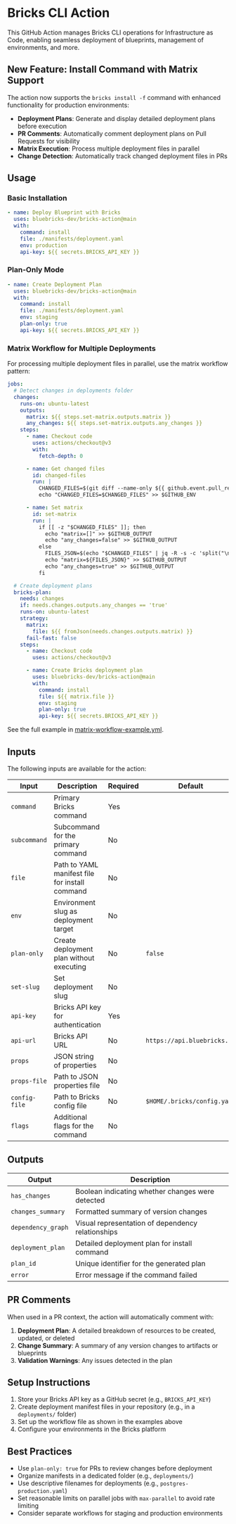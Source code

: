 # Bricks CLI Action

This GitHub Action manages Bricks CLI operations for Infrastructure as Code, enabling seamless deployment of blueprints, management of environments, and more.

## New Feature: Install Command with Matrix Support

The action now supports the `bricks install -f` command with enhanced functionality for production environments:

- **Deployment Plans**: Generate and display detailed deployment plans before execution
- **PR Comments**: Automatically comment deployment plans on Pull Requests for visibility
- **Matrix Execution**: Process multiple deployment files in parallel
- **Change Detection**: Automatically track changed deployment files in PRs

## Usage

### Basic Installation

```yaml
- name: Deploy Blueprint with Bricks
  uses: bluebricks-dev/bricks-action@main
  with:
    command: install
    file: ./manifests/deployment.yaml
    env: production
    api-key: ${{ secrets.BRICKS_API_KEY }}
```

### Plan-Only Mode

```yaml
- name: Create Deployment Plan
  uses: bluebricks-dev/bricks-action@main
  with:
    command: install
    file: ./manifests/deployment.yaml
    env: staging
    plan-only: true
    api-key: ${{ secrets.BRICKS_API_KEY }}
```

### Matrix Workflow for Multiple Deployments

For processing multiple deployment files in parallel, use the matrix workflow pattern:

```yaml
jobs:
  # Detect changes in deployments folder
  changes:
    runs-on: ubuntu-latest
    outputs:
      matrix: ${{ steps.set-matrix.outputs.matrix }}
      any_changes: ${{ steps.set-matrix.outputs.any_changes }}
    steps:
      - name: Checkout code
        uses: actions/checkout@v3
        with:
          fetch-depth: 0

      - name: Get changed files
        id: changed-files
        run: |
          CHANGED_FILES=$(git diff --name-only ${{ github.event.pull_request.base.sha }} ${{ github.sha }} -- deployments/ | grep -E '\.ya?ml$' || echo "")
          echo "CHANGED_FILES=$CHANGED_FILES" >> $GITHUB_ENV

      - name: Set matrix
        id: set-matrix
        run: |
          if [[ -z "$CHANGED_FILES" ]]; then
            echo "matrix=[]" >> $GITHUB_OUTPUT
            echo "any_changes=false" >> $GITHUB_OUTPUT
          else
            FILES_JSON=$(echo "$CHANGED_FILES" | jq -R -s -c 'split("\n") | map(select(length > 0))')
            echo "matrix=${FILES_JSON}" >> $GITHUB_OUTPUT
            echo "any_changes=true" >> $GITHUB_OUTPUT
          fi

  # Create deployment plans
  bricks-plan:
    needs: changes
    if: needs.changes.outputs.any_changes == 'true'
    runs-on: ubuntu-latest
    strategy:
      matrix:
        file: ${{ fromJson(needs.changes.outputs.matrix) }}
      fail-fast: false
    steps:
      - name: Checkout code
        uses: actions/checkout@v3

      - name: Create Bricks deployment plan
        uses: bluebricks-dev/bricks-action@main
        with:
          command: install
          file: ${{ matrix.file }}
          env: staging
          plan-only: true
          api-key: ${{ secrets.BRICKS_API_KEY }}
```

See the full example in [matrix-workflow-example.yml](./matrix-workflow-example.yml).

## Inputs

The following inputs are available for the action:

| Input | Description | Required | Default |
|-------|-------------|----------|--------|
| `command` | Primary Bricks command | Yes | |
| `subcommand` | Subcommand for the primary command | No | |
| `file` | Path to YAML manifest file for install command | No | |
| `env` | Environment slug as deployment target | No | |
| `plan-only` | Create deployment plan without executing | No | `false` |
| `set-slug` | Set deployment slug | No | |
| `api-key` | Bricks API key for authentication | Yes | |
| `api-url` | Bricks API URL | No | `https://api.bluebricks.co` |
| `props` | JSON string of properties | No | |
| `props-file` | Path to JSON properties file | No | |
| `config-file` | Path to Bricks config file | No | `$HOME/.bricks/config.yaml` |
| `flags` | Additional flags for the command | No | |

## Outputs

| Output | Description |
|--------|-------------|
| `has_changes` | Boolean indicating whether changes were detected |
| `changes_summary` | Formatted summary of version changes |
| `dependency_graph` | Visual representation of dependency relationships |
| `deployment_plan` | Detailed deployment plan for install command |
| `plan_id` | Unique identifier for the generated plan |
| `error` | Error message if the command failed |

## PR Comments

When used in a PR context, the action will automatically comment with:

1. **Deployment Plan**: A detailed breakdown of resources to be created, updated, or deleted
2. **Change Summary**: A summary of any version changes to artifacts or blueprints
3. **Validation Warnings**: Any issues detected in the plan

## Setup Instructions

1. Store your Bricks API key as a GitHub secret (e.g., `BRICKS_API_KEY`)
2. Create deployment manifest files in your repository (e.g., in a `deployments/` folder)
3. Set up the workflow file as shown in the examples above
4. Configure your environments in the Bricks platform

## Best Practices

- Use `plan-only: true` for PRs to review changes before deployment
- Organize manifests in a dedicated folder (e.g., `deployments/`)
- Use descriptive filenames for deployments (e.g., `postgres-production.yaml`)
- Set reasonable limits on parallel jobs with `max-parallel` to avoid rate limiting
- Consider separate workflows for staging and production environments

